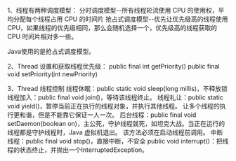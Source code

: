 1、线程有两种调度模型：
分时调度模型--所有线程轮流使用 CPU 的使用权，平均分配每个线程占用 CPU 的时间片
抢占式调度模型--优先让优先级高的线程使用 CPU，如果线程的优先级相同，那么会随机选择一个，优先级高的线程获取的 CPU 时间片相对多一些。 

Java使用的是抢占式调度模型。

2、Thread 设置和获取线程优先级：
public final int getPriority()
public final void setPriority(int newPriority)

3、Thread 线程控制
线程休眠：public static void sleep(long millis)，不释放锁
线程加入：public final void join()，等待该线程终止。 
线程礼让：public static void yield()，暂停当前正在执行的线程对象，并执行其他线程。 让多个线程的执行更和谐，但是不能靠它保证一人一次。
后台线程：public final void setDaemon(boolean on)，主公死，守护线程就死，如坦克大战。当正在运行的线程都是守护线程时，Java 虚拟机退出。 该方法必须在启动线程前调用。 
中断线程：public final void stop()，直接中断，不安全
         public void interrupt()：把线程的状态终止，并抛出一个InterruptedException。
      

